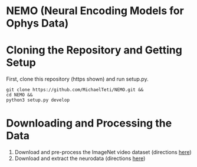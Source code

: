 # NEMO (Neural Encoding Models for Ophys Data)

# Cloning the Repository and Getting Setup
First, clone this repository (https shown) and run setup.py.
```
git clone https://github.com/MichaelTeti/NEMO.git &&
cd NEMO &&
python3 setup.py develop
```

# Downloading and Processing the Data
1. Download and pre-process the ImageNet video dataset (directions [here](https://github.com/MichaelTeti/NEMO/tree/main/scripts/imagenet_scripts))
2. Download and extract the neurodata (directions [here](https://github.com/MichaelTeti/NEMO/tree/main/scripts/allensdk_scripts))
